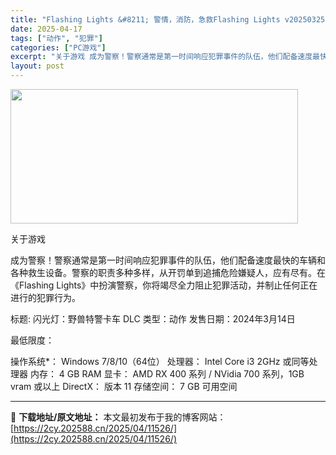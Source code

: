 ```yaml
---
title: "Flashing Lights &#8211; 警情，消防，急救Flashing Lights v20250325 中文"
date: 2025-04-17
tags: ["动作", "犯罪"]
categories: ["PC游戏"]
excerpt: "关于游戏 成为警察！警察通常是第一时间响应犯罪事件的队伍，他们配备速度最快的车辆和各种救生设备。警察的职责多种多样，从开罚单到追捕危险嫌疑人，应有尽有。在《Flashing Lights》中扮演警察，你将竭尽全力阻止犯罪活动，并制止任何正在进行的犯罪行为。 标题: 闪光灯：野兽特警卡车 DLC 类型&hellip;"
layout: post
---
```


<img class="aligncenter size-full wp-image-11527" src="https://2cy.202588.cn/wp-content/uploads/2025/04/202504170500557.webp" alt="" width="460" height="215" />

关于游戏

成为警察！警察通常是第一时间响应犯罪事件的队伍，他们配备速度最快的车辆和各种救生设备。警察的职责多种多样，从开罚单到追捕危险嫌疑人，应有尽有。在《Flashing Lights》中扮演警察，你将竭尽全力阻止犯罪活动，并制止任何正在进行的犯罪行为。

标题: 闪光灯：野兽特警卡车 DLC
类型：动作
发售日期：2024年3月14日

最低限度：

操作系统*： Windows 7/8/10（64位）
处理器： Intel Core i3 2GHz 或同等处理器
内存： 4 GB RAM
显卡： AMD RX 400 系列 / NVidia 700 系列，1GB vram 或以上
DirectX： 版本 11
存储空间： 7 GB 可用空间

---
📖 **下载地址/原文地址：** 本文最初发布于我的博客网站：[https://2cy.202588.cn/2025/04/11526/](https://2cy.202588.cn/2025/04/11526/)
